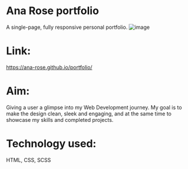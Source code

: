 # Ana Rose portfolio

A single-page, fully responsive personal portfolio.
![image](https://user-images.githubusercontent.com/100544932/159830490-b092dc0e-746b-44a1-b9f2-84d3b65729b4.png)

# Link:
https://ana-rose.github.io/portfolio/

# Aim:
Giving a user a glimpse into my Web Development journey. 
My goal is to make the design clean, sleek and engaging, and at the same time to showcase my skills and completed projects. 

# Technology used:
HTML, CSS, SCSS
